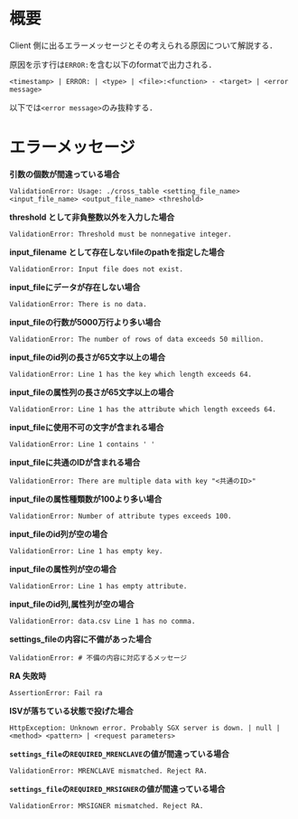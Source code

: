 # 概要
Client 側に出るエラーメッセージとその考えられる原因について解説する．

原因を示す行は`ERROR:`を含む以下のformatで出力される．
```
<timestamp> | ERROR: | <type> | <file>:<function> - <target> | <error message>
```
以下では`<error message>`のみ抜粋する．
# エラーメッセージ
**引数の個数が間違っている場合**
```
ValidationError: Usage: ./cross_table <setting_file_name> <input_file_name> <output_file_name> <threshold>
```
**threshold として非負整数以外を入力した場合**
```
ValidationError: Threshold must be nonnegative integer.
```
**input_filename として存在しないfileのpathを指定した場合**
```
ValidationError: Input file does not exist.
```
**input_fileにデータが存在しない場合**
```
ValidationError: There is no data.
```
**input_fileの行数が5000万行より多い場合**
```
ValidationError: The number of rows of data exceeds 50 million.
```
**input_fileのid列の長さが65文字以上の場合**
```
ValidationError: Line 1 has the key which length exceeds 64.
```
**input_fileの属性列の長さが65文字以上の場合**
```
ValidationError: Line 1 has the attribute which length exceeds 64.
```
**input_fileに使用不可の文字が含まれる場合**
```
ValidationError: Line 1 contains ' '
```
**input_fileに共通のIDが含まれる場合**
```
ValidationError: There are multiple data with key "<共通のID>"
```
**input_fileの属性種類数が100より多い場合**
```
ValidationError: Number of attribute types exceeds 100.
```
**input_fileのid列が空の場合**
```
ValidationError: Line 1 has empty key.
```
**input_fileの属性列が空の場合**
```
ValidationError: Line 1 has empty attribute.
```
**input_fileのid列,属性列が空の場合**
```
ValidationError: data.csv Line 1 has no comma.
```
**settings_fileの内容に不備があった場合**
```
ValidationError: # 不備の内容に対応するメッセージ
```
**RA 失敗時**
```
AssertionError: Fail ra
```

**ISVが落ちている状態で投げた場合**
```
HttpException: Unknown error. Probably SGX server is down. | null | <method> <pattern> | <request parameters>
```
**`settings_file`の`REQUIRED_MRENCLAVE`の値が間違っている場合**
```
ValidationError: MRENCLAVE mismatched. Reject RA.
```
**`settings_file`の`REQUIRED_MRSIGNER`の値が間違っている場合**
```
ValidationError: MRSIGNER mismatched. Reject RA.
```